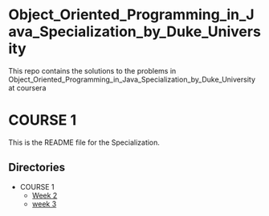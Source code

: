 # Object_Oriented_Programming_in_Java_Specialization_by_Duke_University
This repo contains the solutions to the problems in Object_Oriented_Programming_in_Java_Specialization_by_Duke_University at coursera
<br>
# COURSE 1

This is the README file for the Specialization.

## Directories

* COURSE 1
    * [Week 2](./COURSE%201/Week%202)
    * [week 3](./COURSE%201/Week%203)
